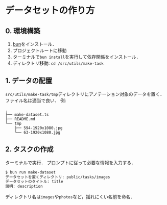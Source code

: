 # データセットの作り方

## 0. 環境構築

1. [bun](https://bun.sh/)をインストール．
2. プロジェクトルートに移動
3. ターミナルで`bun install`を実行して依存関係をインストール．
4. ディレクトリ移動: `cd /src/utils/make-task`

## 1. データの配置

`src/utils/make-task/tmp`ディレクトリにアノテーション対象のデータを置く．ファイル名は適当で良い．
例:

```
.
├── make-dataset.ts
├── README.md
└── tmp
    ├── 594-1920x1080.jpg
    └── 63-1920x1080.jpg

```

## 2. タスクの作成

ターミナルで実行．
プロンプトに従って必要な情報を入力する．

```bash
$ bun run make-dataset
データセットを置くディレクトリ: public/tasks/images
データセットのタイトル: title
説明: description
```

ディレクトリ名は`images`や`photos`など，揺れにくい名前を命名．
